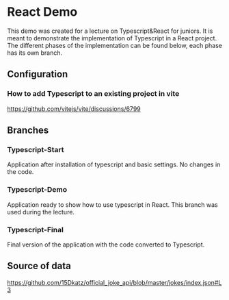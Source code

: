 # React Demo

This demo was created for a lecture on Typescript&React for juniors. It is meant to demonstrate the implementation of Typescript in a React project. The different phases of the implementation can be found below, each phase has its own branch.

## Configuration

### How to add Typescript to an existing project in vite

https://github.com/vitejs/vite/discussions/6799

## Branches

### Typescript-Start

Application after installation of typescript and basic settings. No changes in the code.

### Typescript-Demo

Application ready to show how to use typescript in React. This branch was used during the lecture.

### Typescript-Final

Final version of the application with the code converted to Typescript. 

## Source of data

https://github.com/15Dkatz/official_joke_api/blob/master/jokes/index.json#L3
